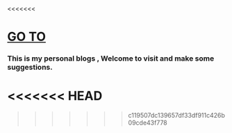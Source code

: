 <<<<<<< 

# [GO TO](http://xujianbin.pw)
### This is my personal blogs , Welcome to visit and make some suggestions.

>>>>>>> 
<<<<<<< HEAD
=======

>>>>>>> c119507dc139657df33df911c426b09cde43f778
